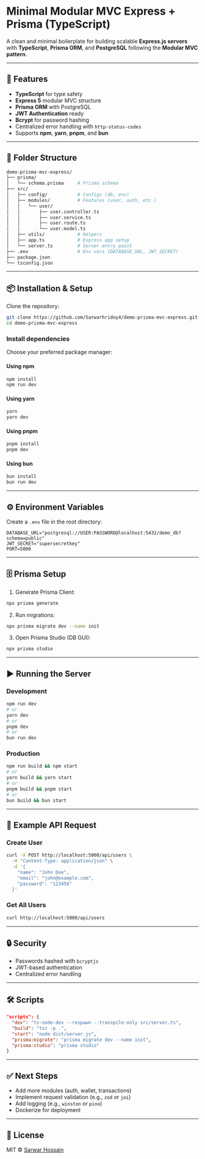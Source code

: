 # Minimal Modular MVC Express + Prisma (TypeScript)

A clean and minimal boilerplate for building scalable **Express.js servers** with **TypeScript**, **Prisma ORM**, and **PostgreSQL** following the **Modular MVC pattern**.

---

## 🚀 Features

- **TypeScript** for type safety
- **Express 5** modular MVC structure
- **Prisma ORM** with PostgreSQL
- **JWT Authentication** ready
- **Bcrypt** for password hashing
- Centralized error handling with `http-status-codes`
- Supports **npm**, **yarn**, **pnpm**, and **bun**

---

## 📂 Folder Structure

```bash
demo-prisma-mvc-express/
├── prisma/
│   └── schema.prisma     # Prisma schema
├── src/
│   ├── config/           # Configs (db, env)
│   ├── modules/          # Features (user, auth, etc.)
│   │   └── user/
│   │       ├── user.controller.ts
│   │       ├── user.service.ts
│   │       ├── user.route.ts
│   │       └── user.model.ts
│   ├── utils/            # Helpers
│   ├── app.ts            # Express app setup
│   └── server.ts         # Server entry point
├── .env                  # Env vars (DATABASE_URL, JWT_SECRET)
├── package.json
└── tsconfig.json
```

---

## 📦 Installation & Setup

Clone the repository:

```bash
git clone https://github.com/Sarwarhridoy4/demo-prisma-mvc-express.git
cd demo-prisma-mvc-express
```

### Install dependencies

Choose your preferred package manager:

#### Using npm

```bash
npm install
npm run dev
```

#### Using yarn

```bash
yarn
yarn dev
```

#### Using pnpm

```bash
pnpm install
pnpm dev
```

#### Using bun

```bash
bun install
bun run dev
```

---

## ⚙️ Environment Variables

Create a `.env` file in the root directory:

```env
DATABASE_URL="postgresql://USER:PASSWORD@localhost:5432/demo_db?schema=public"
JWT_SECRET="supersecretkey"
PORT=5000
```

---

## 🗄️ Prisma Setup

1. Generate Prisma Client:

```bash
npx prisma generate
```

2. Run migrations:

```bash
npx prisma migrate dev --name init
```

3. Open Prisma Studio (DB GUI):

```bash
npx prisma studio
```

---

## ▶️ Running the Server

### Development

```bash
npm run dev
# or
yarn dev
# or
pnpm dev
# or
bun run dev
```

### Production

```bash
npm run build && npm start
# or
yarn build && yarn start
# or
pnpm build && pnpm start
# or
bun build && bun start
```

---

## 📌 Example API Request

### Create User

```bash
curl -X POST http://localhost:5000/api/users \
  -H "Content-Type: application/json" \
  -d '{
    "name": "John Doe",
    "email": "john@example.com",
    "password": "123456"
  }'
```

### Get All Users

```bash
curl http://localhost:5000/api/users
```

---

## 🔒 Security

- Passwords hashed with `bcryptjs`
- JWT-based authentication
- Centralized error handling

---

## 🛠️ Scripts

```json
"scripts": {
  "dev": "ts-node-dev --respawn --transpile-only src/server.ts",
  "build": "tsc -p .",
  "start": "node dist/server.js",
  "prisma:migrate": "prisma migrate dev --name init",
  "prisma:studio": "prisma studio"
}
```

---

## ✅ Next Steps

- Add more modules (auth, wallet, transactions)
- Implement request validation (e.g., `zod` or `joi`)
- Add logging (e.g., `winston` or `pino`)
- Dockerize for deployment

---

## 📜 License

MIT © [Sarwar Hossain](https://github.com/Sarwarhridoy4)

